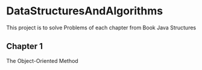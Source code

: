 # DataStructuresAndAlgorithms
This project is to solve Problems of each chapter from Book Java Structures

## Chapter 1
The Object-Oriented Method
